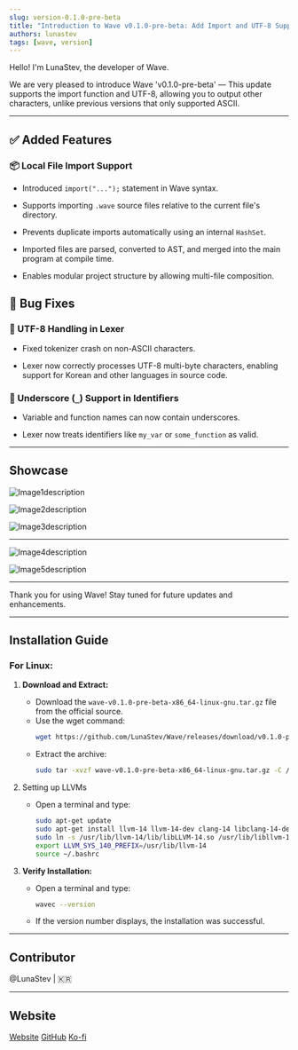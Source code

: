 ```yaml
---
slug: version-0.1.0-pre-beta
title: "Introduction to Wave v0.1.0-pre-beta: Add Import and UTF-8 Support"
authors: lunastev
tags: [wave, version]
---
```


Hello! I'm LunaStev, the developer of Wave.

We are very pleased to introduce Wave 'v0.1.0-pre-beta' —
This update supports the import function and UTF-8, allowing you to output other characters, unlike previous versions that only supported ASCII.

---

## ✅ Added Features
### 📦 Local File Import Support
* Introduced `import("...");` statement in Wave syntax.

* Supports importing `.wave` source files relative to the current file's directory.

* Prevents duplicate imports automatically using an internal `HashSet`.

* Imported files are parsed, converted to AST, and merged into the main program at compile time.

* Enables modular project structure by allowing multi-file composition.

## 🔧 Bug Fixes
### 🐞 UTF-8 Handling in Lexer
* Fixed tokenizer crash on non-ASCII characters.

* Lexer now correctly processes UTF-8 multi-byte characters, enabling support for Korean and other languages in source code.

### 🐞 Underscore (`_`) Support in Identifiers
* Variable and function names can now contain underscores.

* Lexer now treats identifiers like `my_var` or `some_function` as valid.

---

## Showcase


![Image1description](https://dev-to-uploads.s3.amazonaws.com/uploads/articles/76knm3i7aukbdh5ku0ps.png)



![Image2description](https://dev-to-uploads.s3.amazonaws.com/uploads/articles/3tg3dhwbxx86eqm8c06w.png)


![Image3description](https://dev-to-uploads.s3.amazonaws.com/uploads/articles/stpwau3ntmiq0xwet0rs.png)



---


![Image4description](https://dev-to-uploads.s3.amazonaws.com/uploads/articles/fqs2ib0cy9t9zlw3anj1.png)


![Image5description](https://dev-to-uploads.s3.amazonaws.com/uploads/articles/2eefrefdaxhreb0iss5d.png)



---

Thank you for using Wave! Stay tuned for future updates and enhancements.

---

## Installation Guide

### For Linux:

1. **Download and Extract:**
   - Download the `wave-v0.1.0-pre-beta-x86_64-linux-gnu.tar.gz` file from the official source.
   - Use the wget command:
     ```bash
     wget https://github.com/LunaStev/Wave/releases/download/v0.1.0-pre-beta/wave-v0.1.0-pre-beta-x86_64-linux-gnu.tar.gz
     ```
   - Extract the archive:
     ```bash
     sudo tar -xvzf wave-v0.1.0-pre-beta-x86_64-linux-gnu.tar.gz -C /usr/local/bin
     ```

3. Setting up LLVMs
   - Open a terminal and type:
     ```bash
     sudo apt-get update
     sudo apt-get install llvm-14 llvm-14-dev clang-14 libclang-14-dev lld-14 clang
     sudo ln -s /usr/lib/llvm-14/lib/libLLVM-14.so /usr/lib/libllvm-14.so
     export LLVM_SYS_140_PREFIX=/usr/lib/llvm-14
     source ~/.bashrc
     ```

4. **Verify Installation:**
   - Open a terminal and type:
     ```bash
     wavec --version
     ```
   - If the version number displays, the installation was successful.

---

## Contributor

@LunaStev | 🇰🇷

---

## Website

[Website](https://wave-lang.dev)
[GitHub](https://github.com/LunaStev/Wave)
[Ko-fi](https://ko-fi.com/lunasev)